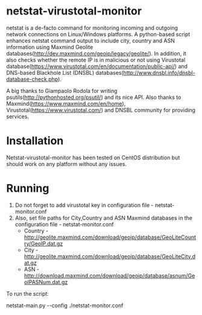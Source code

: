 netstat-virustotal-monitor
==========================

netstat is a de-facto command for monitoring incoming and outgoing network connections on Linux/Windows platforms. A python-based script enhances netstat command output to include city, country and ASN information using Maxmind Geolite databases(http://dev.maxmind.com/geoip/legacy/geolite/). In addition, it also checks whether the remote IP is in malicious or not using Virustotal database(https://www.virustotal.com/en/documentation/public-api/) and DNS-based Blackhole List (DNSBL) databases(http://www.dnsbl.info/dnsbl-database-check.php).

A big thanks to Giampaolo Rodola for writing psutils(http://pythonhosted.org/psutil/) and its nice API. Also thanks to Maxmind(https://www.maxmind.com/en/home), Virustotal(https://www.virustotal.com/) and DNSBL community for providing services.

Installation
==============
Netstat-virustotal-monitor has been tested on CentOS distribution but should work on any platform without any issues.

Running
=========
1. Do not forget to add virustotal key in configuration file - netstat-monitor.conf
2. Also, set file paths for City,Country and ASN Maxmind databases in the configuration file - netstat-monitor.conf
	- Country - http://geolite.maxmind.com/download/geoip/database/GeoLiteCountry/GeoIP.dat.gz
	- City - http://geolite.maxmind.com/download/geoip/database/GeoLiteCity.dat.gz
	- ASN - http://download.maxmind.com/download/geoip/database/asnum/GeoIPASNum.dat.gz

To run the script:

netstat-main.py --config ./netstat-monitor.conf


